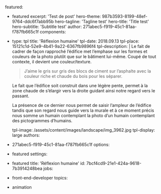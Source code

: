 featured:
  - featured
excerpt: 'Test de post'
hero-theme: 987b3593-8199-48ef-9764-ddc6f7abb95b
hero-tagline: 'Tagline test'
hero-title: 'Title test'
hero-subtitle: 'Subtitle test'
author: 271abec5-f919-45c1-81aa-f787fb665c1f
components:
  -
    type: tpl
    title: 'Réflexion humaine'
    tpl-date: 2018.09.13
    tpl-place: 15121c1d-52e9-4b41-9a22-6367fb9896f4
    tpl-description: |
      Le fait de cadrer de façon rapproché l’édifice met l’emphase sur les formes et couleurs de la photo plutôt que sur le bâtiment lui-même. Coupé de tout contexte, il devient une couleur/texture.
      
      > J’aime le gris sur gris des blocs de ciment sur l’asphalte avec la couleur riche et chaude du bois pour les séparer.
      
      Le fait que l’édifice soit construit dans une légère pente, permet à la zone chaude de s’élargir vers la droite guidant ainsi notre regard vers le passant.
      
      La présence de ce dernier nous permet de saisir l’ampleur de l’édifice tandis que son regard nous guide vers la murale et à ce moment précis nous somme un humain contemplant la photo d’un humain contemplant des pictogrammes d’humains.
      
    tpl-image: /assets/content/images/landscape/img_3962.jpg
    tpl-display: large
authors:
  - 271abec5-f919-45c1-81aa-f787fb665c1f
options:
  - featured
settings:
  - featured
title: 'Réflexion humaine'
id: 7bcf4cd9-21e1-424a-9618-7b3914248bea
jobs:
  - front-end-developer
topics:
  - animation
